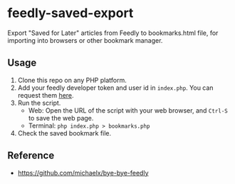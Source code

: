 # feedly-saved-export

Export "Saved for Later" articles from Feedly to bookmarks.html file, for importing into browsers or other bookmark manager.


## Usage
1. Clone this repo on any PHP platform.
2. Add your feedly developer token and user id in `index.php`. You can request them [here](https://feedly.com/v3/auth/dev).
3. Run the script.
    - Web: Open the URL of the script with your web browser, and `Ctrl-S` to save the web page.
    - Terminal: `php index.php > bookmarks.php`
4. Check the saved bookmark file.

## Reference
- https://github.com/michaelx/bye-bye-feedly
